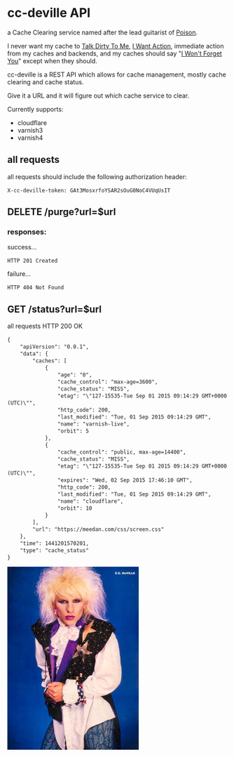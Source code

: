 
# cc-deville API

a Cache Clearing service named after the lead guitarist of [Poison](https://en.wikipedia.org/wiki/Poison_%28American_band%29).

I never want my cache to [Talk Dirty To Me](https://www.quora.com/What-does-dirty-mean-in-the-context-of-caching), [I Want Action](), immediate action from my caches and backends, and my caches should say "[I Won't Forget You]()" except when they should.

cc-deville is a REST API which allows for cache management, mostly cache clearing and cache status.

Give it a URL and it will figure out which cache service to clear.

Currently supports:

 * cloudflare
 * varnish3
 * varnish4 

## all requests

all requests should include the following authorization header:

	X-cc-deville-token: GAt3MosxrfoYSAR2sOuG0NoC4VUqUsIT


## DELETE /purge?url=$url

### responses:

success...

	HTTP 201 Created

failure...

	HTTP 404 Not Found

## GET /status?url=$url

all requests
	HTTP 200 OK
	
	{
	    "apiVersion": "0.0.1",
	    "data": {
	        "caches": [
	            {
	                "age": "0",
	                "cache_control": "max-age=3600",
	                "cache_status": "MISS",
	                "etag": "\"127-15535-Tue Sep 01 2015 09:14:29 GMT+0000 (UTC)\"",
	                "http_code": 200,
	                "last_modified": "Tue, 01 Sep 2015 09:14:29 GMT",
	                "name": "varnish-live",
	                "orbit": 5
	            },
	            {
	                "cache_control": "public, max-age=14400",
	                "cache_status": "MISS",
	                "etag": "\"127-15535-Tue Sep 01 2015 09:14:29 GMT+0000 (UTC)\"",
	                "expires": "Wed, 02 Sep 2015 17:46:10 GMT",
	                "http_code": 200,
	                "last_modified": "Tue, 01 Sep 2015 09:14:29 GMT",
	                "name": "cloudflare",
	                "orbit": 10
	            }
	        ],
	        "url": "https://meedan.com/css/screen.css"
	    },
	    "time": 1441201570201,
	    "type": "cache_status"
	}


![cc-deville](./cc-deville.jpg)